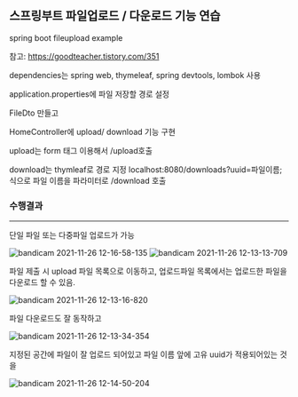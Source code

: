 
## 스프링부트 파일업로드 / 다운로드 기능 연습

spring boot fileupload example

참고: https://goodteacher.tistory.com/351

dependencies는 spring web, thymeleaf, spring devtools, lombok 사용

application.properties에 파일 저장할 경로 설정

FileDto 만들고

HomeController에 upload/ download 기능 구현 

upload는 form 태그 이용해서 /upload호출

download는 thymleaf로 경로 지정
localhost:8080/downloads?uuid=파일이름; 식으로 파일 이름을 파라미터로 /download 호출 

### 수행결과
-------------

단일 파일 또는 다중파일 업로드가 가능 

![bandicam 2021-11-26 12-16-58-135](https://user-images.githubusercontent.com/55654216/143523191-09ca0515-85ee-449c-b2e9-81643acb74ea.jpg)
![bandicam 2021-11-26 12-13-13-709](https://user-images.githubusercontent.com/55654216/143523206-053fa177-a58e-4759-9831-0f26c72c4e0b.jpg)

파일 제출 시 upload 파일 목록으로 이동하고, 업로드파일 목록에서는 업로드한 파일을 다운로드 할 수 있음.

![bandicam 2021-11-26 12-13-16-820](https://user-images.githubusercontent.com/55654216/143523220-3c235279-9ac1-4ff8-aaaa-a8fe115f9d59.jpg)

파일 다운로드도 잘 동작하고

![bandicam 2021-11-26 12-13-34-354](https://user-images.githubusercontent.com/55654216/143523491-1cc01c77-8264-4507-912e-ff4681fc8689.jpg)

지정된 공간에 파일이 잘 업로드 되어있고 파일 이름 앞에 고유 uuid가 적용되어있는 것을  

![bandicam 2021-11-26 12-14-50-204](https://user-images.githubusercontent.com/55654216/143523237-3759ded3-a337-46a5-897d-3808b0be06b0.jpg)
